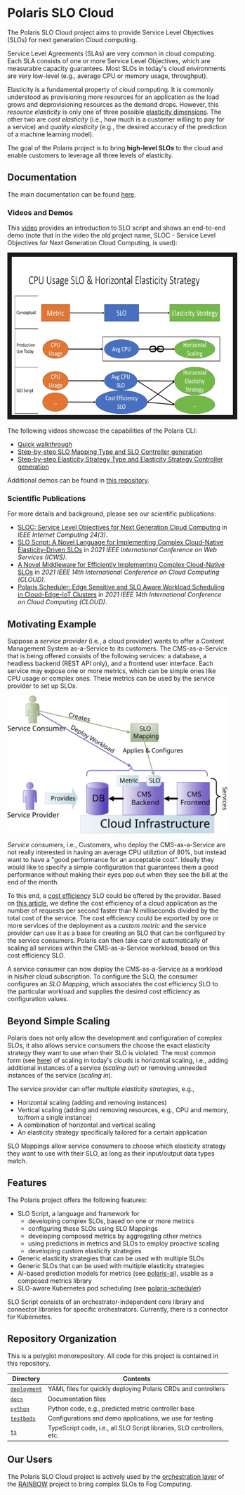 # Polaris SLO Cloud

The Polaris SLO Cloud project aims to provide Service Level Objectives (SLOs) for next generation Cloud computing.

Service Level Agreements (SLAs) are very common in cloud computing.
Each SLA consists of one or more Service Level Objectives, which are measurable capacity guarantees.
Most SLOs in today's cloud environments are very low-level (e.g., average CPU or memory usage, throughput).

Elasticity is a fundamental property of cloud computing.
It is commonly understood as provisioning more resources for an application as the load grows and deprovisioning resources as the demand drops.
However, this *resource elasticity* is only one of three possible [elasticity dimensions](https://ieeexplore.ieee.org/document/6015579).
The other two are *cost elasticity* (i.e., how much is a customer willing to pay for a service) and *quality elasticity* (e.g., the desired accuracy of the prediction of a machine learning model).

The goal of the Polaris project is to bring **high-level SLOs** to the cloud and enable customers to leverage all three levels of elasticity.


## Documentation

The main documentation can be found [here](./docs).


### Videos and Demos

This [video](https://www.youtube.com/watch?v=qRw_oyn_7Ss) provides an introduction to SLO script and shows an end-to-end demo (note that in the video the old project name, SLOC - Service Level Objectives for Next Generation Cloud Computing, is used):

<a href="https://www.youtube.com/watch?v=qRw_oyn_7Ss" target="_blank" rel="noopener">
    <img src="./assets/demo-video1-preview.png" alt="SLO Script Demo Video" width="640" height="360" border="10" />
</a>

The following videos showcase the capabilities of the Polaris CLI:

* [Quick walkthrough](https://www.youtube.com/watch?v=JVZ4hB2AmGs)
* [Step-by-step SLO Mapping Type and SLO Controller generation](https://www.youtube.com/watch?v=3_z2koGTExw)
* [Step-by-step Elasticity Strategy Type and Elasticity Strategy Controller generation](https://www.youtube.com/watch?v=U_Scw_oA0zw)

Additional demos can be found in [this repository](https://github.com/polaris-slo-cloud/polaris-demos).


### Scientific Publications

For more details and background, please see our scientific publications:

* [SLOC: Service Level Objectives for Next Generation Cloud Computing](https://ieeexplore.ieee.org/document/9146966) in *IEEE Internet Computing 24(3)*.
* [SLO Script: A Novel Language for Implementing Complex Cloud-Native Elasticity-Driven SLOs](https://ieeexplore.ieee.org/document/9590275) in *2021 IEEE International Conference on Web Services (ICWS)*.
* [A Novel Middleware for Efficiently Implementing Complex Cloud-Native SLOs](https://ieeexplore.ieee.org/document/9582269) in *2021 IEEE 14th International Conference on Cloud Computing (CLOUD)*.
* [Polaris Scheduler: Edge Sensitive and SLO Aware Workload Scheduling in Cloud-Edge-IoT Clusters](https://ieeexplore.ieee.org/document/9582166) in *2021 IEEE 14th International Conference on Cloud Computing (CLOUD)*.



## Motivating Example

Suppose a *service provider* (i.e., a cloud provider) wants to offer a Content Management System as-a-Service to its customers.
The CMS-as-a-Service that is being offered consists of the following services: a database, a headless backend (REST API only), and a frontend user interface.
Each service may expose one or more metrics, which can be simple ones like CPU usage or complex ones.
These metrics can be used by the service provider to set up SLOs.

<img src="./assets/motivating-example.svg" alt="Motivating Example">

*Service consumers*, i.e., Customers, who deploy the CMS-as-a-Service are not really interested in having an average CPU utiliztion of 80%, but instead want to have a "good performance for an acceptable cost".
Ideally they would like to specify a simple configuration that guarantees them a good performance without making their eyes pop out when they see the bill at the end of the month.

To this end, a [cost efficiency](http://www2.tisip.no/quis/public_files/wp7-cost-effectiveness-efficiency.pdf) SLO could be offered by the provider.
Based on [this article](https://ieeexplore.ieee.org/document/6319167), we define the cost efficiency of a cloud application as the number of requests per second faster than N milliseconds divided by the total cost of the service.
The cost efficiency could be exported by one or more services of the deployment as a *custom metric* and the service provider can use it as a base for creating an SLO that can be configured by the service consumers.
Polaris can then take care of automatically of scaling all services within the CMS-as-a-Service workload, based on this cost efficiency SLO.

A service consumer can now deploy the CMS-as-a-Service as a workload in his/her cloud subscription.
To configure the SLO, the consumer configures an *SLO Mapping*, which associates the cost efficiency SLO to the particular workload and supplies the desired cost efficiency as configuration values.


## Beyond Simple Scaling

Polaris does not only allow the development and configuration of complex SLOs, it also allows service consumers the choose the exact elasticity strategy they want to use when their SLO is violated.
The most common form (see [here](https://dl.acm.org/doi/10.1145/3148149)) of scaling in today's clouds is horizontal scaling, i.e., adding additional instances of a service (*scaling out*) or removing unneeded instances of the service (*scaling in*).

The service provider can offer multiple *elasticity strategies*, e.g., 
* Horizontal scaling (adding and removing instances)
* Vertical scaling (adding and removing resources, e.g., CPU and memory, to/from a single instance)
* A combination of horizontal and vertical scaling
* An elasticity strategy specifically tailored for a certain application

SLO Mappings allow service consumers to choose which elasticity strategy they want to use with their SLO, as long as their input/output data types match.


## Features

The Polaris project offers the following features:

* SLO Script, a language and framework for 
    * developing complex SLOs, based on one or more metrics
    * configuring these SLOs using SLO Mappings
    * developing composed metrics by aggregating other metrics
    * using predictions in metrics and SLOs to employ proactive scaling
    * developing custom elasticity strategies
* Generic elasticity strategies that can be used with multiple SLOs
* Generic SLOs that can be used with multiple elasticity strategies
* AI-based prediction models for metrics (see [polaris-ai](https://github.com/polaris-slo-cloud/polaris-ai)), usable as a composed metrics library
* SLO-aware Kubernetes pod scheduling (see [polaris-scheduler](https://github.com/polaris-slo-cloud/polaris-scheduler))

SLO Script consists of an orchestrator-independent core library and connector libraries for specific orchestrators.
Currently, there is a connector for Kubernetes.


## Repository Organization

This is a polyglot monorepository.
All code for this project is contained in this repository.

| Directory                | Contents |
|--------------------------|----------|
| [`deployment`](./deployment) | YAML files for quickly deploying Polaris CRDs and controllers |
| [`docs`](./docs)         | Documentation files |
| [`python`](./python)     | Python code, e.g., predicted metric controller base |
| [`testbeds`](./testbeds) | Configurations and demo applications, we use for testing |
| [`ts`](./ts)             | TypeScript code, i.e., all SLO Script libraries, SLO controllers, etc. |


## Our Users

The Polaris SLO Cloud project is actively used by the [orchestration layer](https://gitlab.com/rainbow-project1/rainbow-orchestration) of the [RAINBOW](https://rainbow-h2020.eu) project to bring complex SLOs to Fog Computing.
